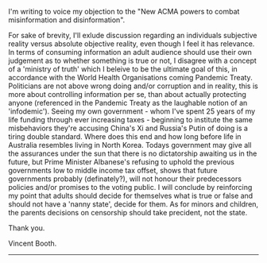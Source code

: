 I'm writing to voice my objection to the "New ACMA powers to combat misinformation and
disinformation".

For sake of brevity, I'll exlude discussion regarding an individuals subjective reality versus absolute
objective reality, even though I feel it has relevance. In terms of consuming information an adult
audience should use their own judgement as to whether something is true or not, I disagree with a
concept of a 'ministry of truth' which I beleive to be the ultimate goal of this, in accordance with the
World Health Organisations coming Pandemic Treaty. Politicians are not above wrong doing and/or
corruption and in reality, this is more about controlling information per se, than about actually
protecting anyone (referenced in the Pandemic Treaty as the laughable notion of an 'infodemic').
Seeing my own government - whom I've spent 25 years of my life funding through ever increasing
taxes - beginning to institute the same misbehaviors they're accusing China's Xi and Russia's Putin of
doing is a tiring double standard. Where does this end and how long before life in Australia
resembles living in North Korea. Todays government may give all the assurances under the sun that
there is no dictatorship awaiting us in the future, but Prime Minister Albanese's refusing to uphold
the previous governments low to middle income tax offset, shows that future governments probably
(definately?), will not honour their predecessors policies and/or promises to the voting public. I will
conclude by reinforcing my point that adults should decide for themselves what is true or false and
should not have a 'nanny state', decide for them. As for minors and children, the parents decisions
on censorship should take precident, not the state.

Thank you.

Vincent Booth.


-----

